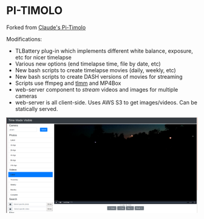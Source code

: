 # PI-TIMOLO

Forked from [Claude's Pi-Timolo](https://github.com/pageauc/pi-timolo/)   

Modifications:
- TLBattery plug-in which implements different white balance, exposure, etc for nicer timelapse
- Various new options (end timelapse time, file by date, etc)
- New bash scripts to create timelapse movies (daily, weekly, etc)
- New bash scripts to create DASH versions of movies for streaming
- Scripts use ffmpeg and [tlmm](https://github.com/brettbeeson/tlmm) and MP4Box
- web-server component to *stream* videos and images for multiple cameras 
- web-server is all client-side. Uses AWS S3 to get images/videos. Can be statically served.

![See an example](https://github.com/brettbeeson/pi-timolo/blob/master/example.png "Example")
